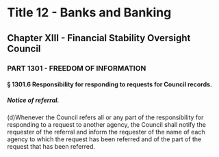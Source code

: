
# Title 12 - Banks and Banking
## Chapter XIII - Financial Stability Oversight Council
### PART 1301 - FREEDOM OF INFORMATION
#### § 1301.6 Responsibility for responding to requests for Council records.
##### Notice of referral.

(d)Whenever the Council refers all or any part of the responsibility for responding to a request to another agency, the Council shall notify the requester of the referral and inform the requester of the name of each agency to which the request has been referred and of the part of the request that has been referred.
